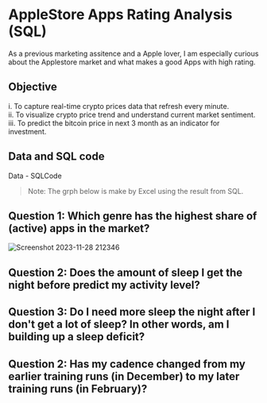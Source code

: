 # AppleStore Apps Rating Analysis (SQL)
As a previous marketing assitence and a Apple lover, I am especially curious about the Applestore market and what makes a good Apps with high rating.

## Objective
i. To capture real-time crypto prices data that refresh every minute.  
ii. To visualize crypto price trend and understand current market sentiment.  
iii. To predict the bitcoin price in next 3 month as an indicator for investment.

## Data and SQL code
Data - SQLCode
> Note: The grph below is make by Excel using the result from SQL.

## Question 1: Which genre has the highest share of (active) apps in the market?

![Screenshot 2023-11-28 212346](https://github.com/sys1169/Hao_Portfolio/assets/59571707/8fae9529-2e4f-4717-b58a-7cd012d8f85f)

## Question 2: Does the amount of sleep I get the night before predict my activity level?


## Question 3: Do I need more sleep the night after I don't get a lot of sleep? In other words, am I building up a sleep deficit?

## Question 2: Has my cadence changed from my earlier training runs (in December) to my later training runs (in February)?
 



